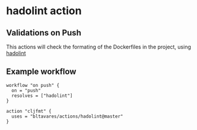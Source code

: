 # hadolint action

## Validations on Push

This actions will check the formating of the Dockerfiles in the project, using [hadolint](https://github.com/hadolint/hadolint/)

## Example workflow

```hcl
workflow "on push" {
  on = "push"
  resolves = ["hadolint"]
}

action "cljfmt" {
  uses = "bltavares/actions/hadolint@master"
}
```
